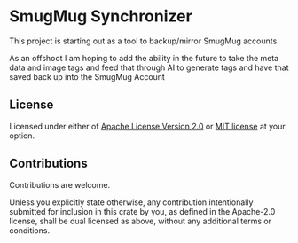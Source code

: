 # SmugMug Synchronizer

This project is starting out as a tool to backup/mirror SmugMug accounts.

As an offshoot I am hoping to add the ability in the future to take the meta
data and image tags and feed that through AI to generate tags and have that
saved back up into the SmugMug Account

## License

Licensed under either of <a href="LICENSE-APACHE">Apache License Version
2.0</a> or <a href="LICENSE-MIT">MIT license</a> at your option.

## Contributions

Contributions are welcome.

Unless you explicitly state otherwise, any contribution intentionally submitted
for inclusion in this crate by you, as defined in the Apache-2.0 license, shall
be dual licensed as above, without any additional terms or conditions.
